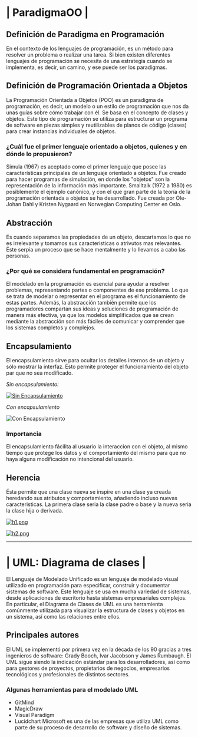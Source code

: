 # **| ParadigmaOO |**

## **Definición de Paradigma en Programación**
En el contexto de los lenguajes de programación, es un método para resolver un problema o realizar una tarea. Si bien existen diferentes lenguajes de programación se necesita de una estrategia cuando se implementa, es decir, un camino, y ese puede ser los paradigmas.

## **Definición de Programación Orientada a Objetos**
La Programación Orientada a Objetos (POO) es un paradigma de programación, es decir, un modelo o un estilo de programación que nos da unas guías sobre cómo trabajar con él. Se basa en el concepto de clases y objetos. Este tipo de programación se utiliza para estructurar un programa de software en piezas simples y reutilizables de planos de código (clases) para crear instancias individuales de objetos. 
### **¿Cuál fue el primer lenguaje orientado a objetos, quienes y en dónde lo propusieron?** 
Simula (1967) es aceptado como el primer lenguaje que posee las características principales de un lenguaje orientado a objetos. Fue creado para hacer programas de simulación, en donde los "objetos" son la representación de la información más importante. Smalltalk (1972 a 1980) es posiblemente el ejemplo canónico, y con el que gran parte de la teoría de la programación orientada a objetos se ha desarrollado. Fue creada por Ole-Johan Dahl y Kristen Nygaard en Norwegian Computing Center en Oslo.

## **Abstracción**
Es cuando separamos las propiedades de un objeto, descartamos lo que no es irrelevante y tomamos sus caracteristicas o atrivutos mas relevantes. Éste serpia un proceso que se hace mentalmente y lo llevamos a cabo las personas.
### **¿Por qué se considera fundamental en programación?**
El modelado en la programación es esencial para ayudar a resolver problemas, representando partes o componentes de ese problema. Lo que se trata de modelar o representar en el programa es el funcionamiento de estas partes. Además, la abstracción también permite que los programadores compartan sus ideas y soluciones de programación de manera más efectiva, ya que los modelos simplificados que se crean mediante la abstracción son más fáciles de comunicar y comprender que los sistemas completos y complejos.

## Encapsulamiento
El encapsulamiento sirve para ocultar los detalles internos de un objeto y sólo mostrar la interfaz. Ésto permite proteger el funcionamiento del objeto par que no sea modificado.

*Sin encapsulamiento:*

[![Sin Encapsulamiento](https://i.postimg.cc/MZY9qvzC/iphone.jpg)](https://postimg.cc/nMC41Vj2)

*Con encapsulamiento*

![Con Encapsulamiento](https://thumbs.dreamstime.com/z/apple-iphone-totalmente-abierto-dentro-del-ver-los-componentes-y-el-funcionamiento-de-este-incre%C3%ADble-tel%C3%A9fono-m%C3%B3vil-esta-imagen-212839872.jpg)

### **Importancia**
El encapsulamiento fácilita al usuario la interaccion con el objeto, al mismo tiempo que protege los datos y el comportamiento del mismo para que no haya alguna modificación no intencional del usuario.

## **Herencia**
Ésta permite que una clase nueva se inspire en una clase ya creada heredando sus atributos y comportamiento, añadiendo incluso nuevas caracteristicas. La primera clase seria la clase padre o base y la nueva seria la clase hija o derivada.

[![h1.png](https://i.postimg.cc/0jsTBQp8/h1.png)](https://postimg.cc/xJ6pk9x7)

[![h2.png](https://i.postimg.cc/HsK2YNhM/h2.png)](https://postimg.cc/CzGDJcYM)

___

# | UML: Diagrama de clases |
El Lenguaje de Modelado Unificado es un lenguaje de modelado visual utilizado en programación para especificar, construir y documentar sistemas de software. Este lenguaje se usa en mucha variedad de sistemas, desde aplicaciones de escritorio hasta sistemas empresariales complejos. En particular, el Diagrama de Clases de UML es una herramienta comúnmente utilizada para visualizar la estructura de clases y objetos en un sistema, así como las relaciones entre ellos.

## Principales autores
El UML se implementó por primera vez en la década de los 90 gracias a tres ingenieros de software: Grady Booch, Ivar Jacobson y James Rumbaugh. El UML sigue siendo la indicación estándar para los desarrolladores, así como para gestores de proyectos, propietarios de negocios, empresarios tecnológicos y profesionales de distintos sectores.

### Algunas herramientas para el modelado UML
- GitMind
- MagicDraw
- Visual Paradigm
- Lucidchart
Microsoft es una de las empresas que utiliza UML como parte de su proceso de desarrollo de software y diseño de sistemas.
